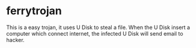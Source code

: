# ferrytrojan
This is a easy trojan, it uses U Disk to steal a file.
When the U Disk insert a computer which connect internet, the infected U Disk will send email to hacker.
